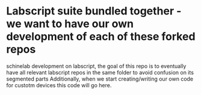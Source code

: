 # Labscript suite bundled together - we want to have our own development of each of these forked repos
schinelab development on labscript, the goal of this repo is to eventually have all relevant labscript repos in the same folder to avoid confusion on its segmented parts
Additionally, when we start creating/writing our own code for custotm devices this code will go here.
